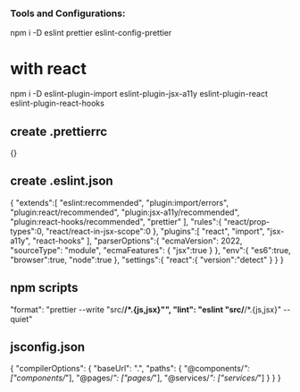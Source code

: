 ### Tools and Configurations:
npm i -D eslint prettier eslint-config-prettier
# with react
npm i -D eslint-plugin-import eslint-plugin-jsx-a11y eslint-plugin-react eslint-plugin-react-hooks

## create .prettierrc 
{}
## create .eslint.json
{
  "extends":[
    "eslint:recommended",
    "plugin:import/errors",
    "plugin:react/recommended",
    "plugin:jsx-a11y/recommended",
    "plugin:react-hooks/recommended",
    "prettier"
  ],
  "rules":{
    "react/prop-types":0,
    "react/react-in-jsx-scope":0
  },
  "plugins":[
    "react",
    "import",
    "jsx-a11y",
    "react-hooks"
  ],
  "parserOptions":{
    "ecmaVersion": 2022,
    "sourceType": "module",
    "ecmaFeatures": {
      "jsx":true
    }
  },
  "env":{
    "es6":true,
    "browser":true,
    "node":true
  },
  "settings":{
    "react":{
      "version":"detect"
    }
  }
}
## npm scripts
"format": "prettier --write \"src/**/*.{js,jsx}\"",
"lint": "eslint \"src/**/*.{js,jsx}\" --quiet"

## jsconfig.json

{
  "compilerOptions": {
    "baseUrl": ".",
    "paths": {
      "@components/*": ["components/*"],
      "@pages/*": ["pages/*"],
      "@services/*": ["services/*"]
    }
  }
}
